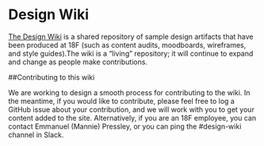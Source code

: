 # Design Wiki

[The Design Wiki](https://github.com/18F/Design-Wiki/wiki) is a shared repository of sample design artifacts that have been produced at 18F (such as content audits, moodboards, wireframes, and style guides).The wiki is a “living” repository; it will continue to expand and change as people make contributions. 

##Contributing to this wiki

We are working to design a smooth process for contributing to the wiki. In the meantime, if you would like to contribute, please feel free to log a GitHub issue about your contribution, and we will work with you to get your content added to the site. Alternatively, if you are an 18F employee, you can contact Emmanuel (Mannie) Pressley, or you can ping the #design-wiki channel in Slack.
